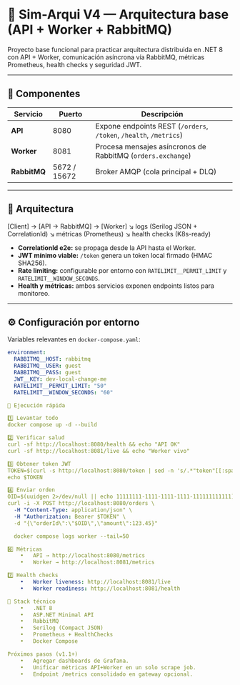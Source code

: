 # 🧠 Sim-Arqui V4 — Arquitectura base (API + Worker + RabbitMQ)

Proyecto base funcional para practicar arquitectura distribuida en .NET 8 con API + Worker, comunicación asíncrona vía RabbitMQ, métricas Prometheus, health checks y seguridad JWT.

---

## 🚀 **Componentes**

| Servicio | Puerto | Descripción |
|-----------|--------|-------------|
| **API** | 8080 | Expone endpoints REST (`/orders`, `/token`, `/health`, `/metrics`) |
| **Worker** | 8081 | Procesa mensajes asíncronos de RabbitMQ (`orders.exchange`) |
| **RabbitMQ** | 5672 / 15672 | Broker AMQP (cola principal + DLQ) |

---

## 🧩 **Arquitectura**
[Client] → [API → RabbitMQ] → [Worker]
↘ logs (Serilog JSON + CorrelationId)
↘ métricas (Prometheus)
↘ health checks (K8s-ready)

- **CorrelationId e2e:** se propaga desde la API hasta el Worker.  
- **JWT mínimo viable:** `/token` genera un token local firmado (HMAC SHA256).  
- **Rate limiting:** configurable por entorno con `RATELIMIT__PERMIT_LIMIT` y `RATELIMIT__WINDOW_SECONDS`.  
- **Health y métricas:** ambos servicios exponen endpoints listos para monitoreo.  

---

## ⚙️ **Configuración por entorno**

Variables relevantes en `docker-compose.yaml`:

```yaml
environment:
  RABBITMQ__HOST: rabbitmq
  RABBITMQ__USER: guest
  RABBITMQ__PASS: guest
  JWT__KEY: dev-local-change-me
  RATELIMIT__PERMIT_LIMIT: "50"
  RATELIMIT__WINDOW_SECONDS: "60"

🧪 Ejecución rápida

1️⃣ Levantar todo
docker compose up -d --build

2️⃣ Verificar salud
curl -sf http://localhost:8080/health && echo "API OK"
curl -sf http://localhost:8081/live && echo "Worker vivo"

3️⃣ Obtener token JWT
TOKEN=$(curl -s http://localhost:8080/token | sed -n 's/.*"token"[[:space:]]*:[[:space:]]*"$begin:math:text$[^"]*$end:math:text$".*/\1/p')
echo $TOKEN

4️⃣ Enviar orden
OID=$(uuidgen 2>/dev/null || echo 11111111-1111-1111-1111-111111111111)
curl -i -X POST http://localhost:8080/orders \
  -H "Content-Type: application/json" \
  -H "Authorization: Bearer $TOKEN" \
  -d "{\"orderId\":\"$OID\",\"amount\":123.45}"

  docker compose logs worker --tail=50

6️⃣ Métricas
	•	API → http://localhost:8080/metrics
	•	Worker → http://localhost:8081/metrics

7️⃣ Health checks
	•	Worker liveness: http://localhost:8081/live
	•	Worker readiness: http://localhost:8081/health

🧱 Stack técnico
	•	.NET 8
	•	ASP.NET Minimal API
	•	RabbitMQ
	•	Serilog (Compact JSON)
	•	Prometheus + HealthChecks
	•	Docker Compose

Próximos pasos (v1.1+)
	•	Agregar dashboards de Grafana.
	•	Unificar métricas API+Worker en un solo scrape job.
	•	Endpoint /metrics consolidado en gateway opcional.